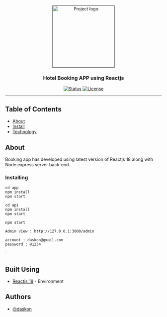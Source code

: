 <p align="center">
  <a href="" rel="noopener">
 <img width=200px height=200px src="img/Netlinkler_Official_Logo.png" alt="Project logo"></a>
</p>

<h3 align="center">Hotel Booking APP using Reactjs</h3>

<div align="center">

[![Status](https://img.shields.io/badge/status-active-success.svg)]()
[![License](https://img.shields.io/badge/license-MIT-blue.svg)](/LICENSE)

</div>

---
</p>

## Table of Contents

- [About](#about)
- [Install](#installing)
- [Technology](#built_using)

## About <a name = "about"></a>

Booking app has developed using latest version of Reactjs 18 along with Node express server back-end.

### Installing

```
cd app
npm install
npm start
```
```
cd api
npm install
npm start
```

```
npm start
```

```
Admin view : http://127.0.0.1:3000/admin
```

```
account : daskon@gmail.com
password : @1234
```
`

## Built Using <a name = "built_using"></a>

- [Reactjs 18](https://reactjs.org/blog/2022/03/29/react-v18.html) - Environment

## Authors <a name = "authors"></a>

- [@daskon](https://github.com/daskon)